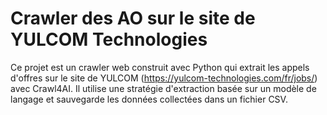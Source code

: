 # Crawler des AO sur le site de YULCOM Technologies

Ce projet est un crawler web construit avec Python qui extrait les appels d'offres sur le site de YULCOM (https://yulcom-technologies.com/fr/jobs/) avec Crawl4AI. Il utilise une stratégie d'extraction basée sur un modèle de langage et sauvegarde les données collectées dans un fichier CSV.
